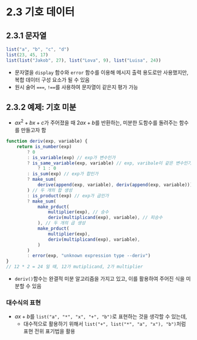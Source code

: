# 2.3 기호 데이터

## 2.3.1 문자열

```js
list("a", "b", "c", "d")
list(23, 45, 17)
list(list("Jakob", 27), list("Lova", 9), list("Luisa", 24))
```

- 문자열을 `display` 함수와 `error` 함수를 이용해 메시지 출력 용도로만 사용했지만, 복합 데이터 구성 요소가 될 수 있음
- 원시 술어 `===`, `!==`를 사용하여 문자열이 같은지 평가 가능

## 2.3.2 예제: 기호 미분

- $ax^2+bx+c$가 주어졌을 때 $2ax+b$를 반환하는, 미분한 도함수를 돌려주는 함수를 만들고자 함

```js
function deriv(exp, variable) {
    return is_number(exp)
        ? 0
        : is_variable(exp) // exp가 변수인가
        ? is_same_variable(exp, variable) // exp, varibale이 같은 변수인가
            ? 1 : 0
        : is_sum(exp) // exp가 합인가
        ? make_sum(
            derive(append(exp, variable), deriv(append(exp, variable)))
        ) // 두 개의 합 생성
        : is_product(exp) // exp가 곱인가
        ? make_sum(
            make_prduct(
                multiplier(exp), // 승수
                deriv(multiplicand(exp), variable), // 피승수
            ), // 두 개의 곱 생성
            make_prduct(
                multiplier(exp),
                deriv(multiplicand(exp), variable),
            )
        )
        : error(exp, "unknown expression type --deriv")
}
// 12 * 2 = 24 일 때, 12가 mutiplicand, 2가 multiplier
```

- `deriv()`함수는 완결적 미분 알고리즘을 가지고 있고, 이를 활용하여 주어진 식을 미분할 수 있음

### 대수식의 표현

- $ax+b$를 `list("a", "*", "x", "+", "b")`로 표현하는 것을 생각할 수 있는데,
    - 대수적으로 활용하기 위해서 `list("+", list("*", "a", "x"), "b")`처럼 표현 전위 표기법을 활용

